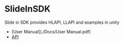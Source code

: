 # SlideInSDK
Slide in SDK provides HLAPI, LLAPI and examples in unity

* [User Manual](./Docs/User Manual.pdf)
* [API](./Docs/API/html/Index.html)